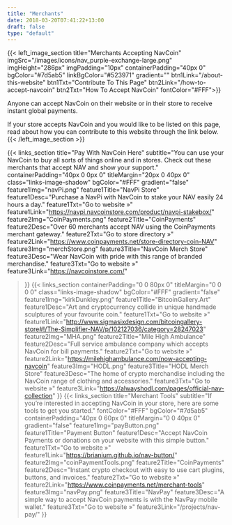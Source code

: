 ```yaml
---
title: "Merchants"
date: 2018-03-20T07:41:22+13:00
draft: false
type: "default"
---
```


{{< left_image_section
    title="Merchants Accepting NavCoin"
    imgSrc="/images/icons/nav_purple-exchange-large.png"
    imgHeight="286px"
    imgPadding="10px"
    containerPadding="40px 0"
    bgColor="#7d5ab5"
    linkBgColor="#523971"
    gradient=""
    btn1Link="/about-this-website"
    btn1Txt="Contribute To This Page"
    btn2Link="/how-to-accept-navcoin"
    btn2Txt="How To Accept NavCoin"
    fontColor="#FFF">}}
<p>Anyone can accept NavCoin on their website or in their store to receive instant global payments.</p>
<p>If your store accepts NavCoin and you would like to be listed on this page, read about how you can contribute to this website through the link below.
{{< /left_image_section >}}


{{< links_section
  title="Pay With NavCoin Here"
    subtitle="You can use your NavCoin to buy all sorts of things online and in stores. Check out these merchants that accept NAV and show your support."    
    containerPadding="40px 0 0px 0"
    titleMargin="20px 0 40px 0"
    class="links-image-shadow"
    bgColor="#FFF"
    gradient="false"
    feature1Img="navPi.png"
    feature1Title="NavPi Store"
    feature1Desc="Purchase a NavPi with NavCoin to stake your NAV easily 24 hours a day."
    feature1Txt="Go to website »"
    feature1Link="https://navpi.navcoinstore.com/product/navpi-stakebox/"
    feature2Img="CoinPayments.png"
    feature2Title="CoinPayments"
    feature2Desc="Over 60 merchants accept NAV using the CoinPayments merchant gateway."
    feature2Txt="Go to store directory »"
    feature2Link="https://www.coinpayments.net/store-directory-coin-NAV"
    feature3Img="merchStore.png"
    feature3Title="NavCoin Merch Store"
    feature3Desc="Wear NavCoin with pride with this range of branded merchandise."
    feature3Txt="Go to website »"
    feature3Link="https://navcoinstore.com/"
 >}}
{{< links_section
    containerPadding="0 0 80px 0"
    titleMargin="0 0 0 0"
    class="links-image-shadow"
    bgColor="#FFF"
    gradient="false"
    feature1Img="kirkDunkley.png"
    feature1Title="BitcoinGallery.Art"
    feature1Desc="Art and cryptocurrency collide in unique handmade sculptures of your favourite coin."
    feature1Txt="Go to website »"
    feature1Link="http://www.sigmasixdesign.com/bitcoingallery-store#!/The-Simplifier-NAV/p/102127036/category=28247023"
    feature2Img="MHA.png"
    feature2Title="Mile High Ambulance"
    feature2Desc="Full service ambulance company which accepts NavCoin for bill payments."
    feature2Txt="Go to website »"
    feature2Link="https://milehighambulance.com/now-accepting-navcoin"
    feature3Img="HODL.png"
    feature3Title="HODL Merch Store"
    feature3Desc="The home of crypto merchandise including the NavCoin range of clothing and accessories."
    feature3Txt="Go to website »"
    feature3Link="https://alwayshodl.com/pages/official-nav-collection"
 >}}
{{< links_section
    title="Merchant Tools"
    subtitle="If you’re interested in accepting NavCoin in your store, here are some tools to get you started."
    fontColor="#FFF"
    bgColor="#7d5ab5"
    containerPadding="40px 0 60px 0"
    titleMargin="0 0 40px 0"
    gradient="false"
    feature1Img="payButton.png"
    feature1Title="Payment Button"
    feature1Desc="Accept NavCoin Payments or donations on your website with this simple button."
    feature1Txt="Go to website »"
    feature1Link="https://brianium.github.io/nav-button/"
    feature2Img="coinPaymentTools.png"
    feature2Title="CoinPayments"
    feature2Desc="Instant crypto checkout with easy to use cart plugins, buttons, and invoices."
    feature2Txt="Go to website »"
    feature2Link="https://www.coinpayments.net/merchant-tools"
    feature3Img="navPay.png"
    feature3Title="NavPay"
    feature3Desc="A simple way to accept NavCoin payments is with the NavPay mobile wallet."
    feature3Txt="Go to website »"
    feature3Link="/projects/nav-pay/"
>}}
